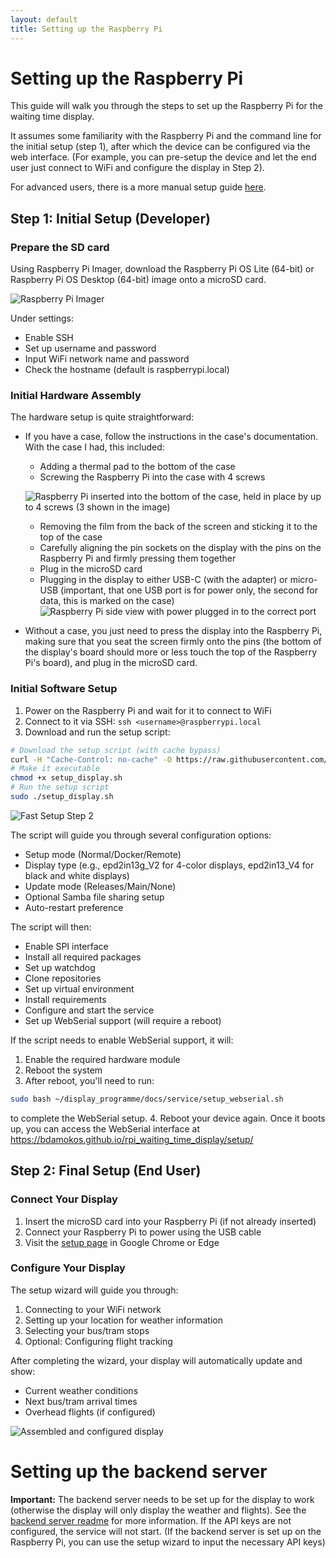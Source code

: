 ```yaml
---
layout: default
title: Setting up the Raspberry Pi
---
```

# Setting up the Raspberry Pi

This guide will walk you through the steps to set up the Raspberry Pi for the waiting time display.

It assumes some familiarity with the Raspberry Pi and the command line for the initial setup (step 1), after which the device can be configured via the web interface. (For example, you can pre-setup the device and let the end user just connect to WiFi and configure the display in Step 2).

For advanced users, there is a more manual setup guide [here](./setting-up-the-rpi-manually).

## Step 1: Initial Setup (Developer)

### Prepare the SD card
Using Raspberry Pi Imager, download the Raspberry Pi OS Lite (64-bit) or Raspberry Pi OS Desktop (64-bit) image onto a microSD card.

![Raspberry Pi Imager](images/rpi_imager_1.png)

Under settings:
- Enable SSH
- Set up username and password
- Input WiFi network name and password
- Check the hostname (default is raspberrypi.local)

### Initial Hardware Assembly
The hardware setup is quite straightforward:
- If you have a case, follow the instructions in the case's documentation. With the case I had, this included:
    - Adding a thermal pad to the bottom of the case
    - Screwing the Raspberry Pi into the case with 4 screws

    ![Raspberry Pi inserted into the bottom of the case, held in place by up to 4 screws (3 shown in the image)](images/hardware_setup_insert_screen_into_case.jpeg)

    - Removing the film from the back of the screen and sticking it to the top of the case
    - Carefully aligning the pin sockets on the display with the pins on the Raspberry Pi and firmly pressing them together
    - Plug in the microSD card
    - Plugging in the display to either USB-C (with the adapter) or micro-USB (important, that one USB port is for power only, the second for data, this is marked on the case)
![Raspberry Pi side view with power plugged in to the correct port](images/hardware_setup_finished_side.png)

- Without a case, you just need to press the display into the Raspberry Pi, making sure that you seat the screen firmly onto the pins (the bottom of the display's board should more or less touch the top of the Raspberry Pi's board), and plug in the microSD card.

### Initial Software Setup
1. Power on the Raspberry Pi and wait for it to connect to WiFi
2. Connect to it via SSH: `ssh <username>@raspberrypi.local`
3. Download and run the setup script:
``` bash
# Download the setup script (with cache bypass)
curl -H "Cache-Control: no-cache" -O https://raw.githubusercontent.com/bdamokos/rpi_waiting_time_display/main/setup_display.sh
# Make it executable
chmod +x setup_display.sh
# Run the setup script
sudo ./setup_display.sh
```
![Fast Setup Step 2](images/fast_setup_step2.png) 

The script will guide you through several configuration options:
- Setup mode (Normal/Docker/Remote)
- Display type (e.g., epd2in13g_V2 for 4-color displays, epd2in13_V4 for black and white displays)
- Update mode (Releases/Main/None)
- Optional Samba file sharing setup
- Auto-restart preference

The script will then:
- Enable SPI interface
- Install all required packages
- Set up watchdog
- Clone repositories
- Set up virtual environment
- Install requirements
- Configure and start the service
- Set up WebSerial support (will require a reboot)

If the script needs to enable WebSerial support, it will:
1. Enable the required hardware module
2. Reboot the system
3. After reboot, you'll need to run:
```bash
sudo bash ~/display_programme/docs/service/setup_webserial.sh
```
to complete the WebSerial setup.
4. Reboot your device again. Once it boots up, you can access the WebSerial interface at https://bdamokos.github.io/rpi_waiting_time_display/setup/

## Step 2: Final Setup (End User)

### Connect Your Display
1. Insert the microSD card into your Raspberry Pi (if not already inserted)
2. Connect your Raspberry Pi to power using the USB cable
3. Visit the [setup page](http://raspberrypi.local:8000/setup) in Google Chrome or Edge

### Configure Your Display
The setup wizard will guide you through:
1. Connecting to your WiFi network
2. Setting up your location for weather information
3. Selecting your bus/tram stops
4. Optional: Configuring flight tracking

After completing the wizard, your display will automatically update and show:
- Current weather conditions
- Next bus/tram arrival times
- Overhead flights (if configured)

![Assembled and configured display](images/hardware_setup_finished_top.png)

# Setting up the backend server
**Important:** The backend server needs to be set up for the display to work (otherwise the display will only display the weather and flights). See the [backend server readme](https://github.com/bdamokos/brussels_transit) for more information. If the API keys are not configured, the service will not start. (If the backend server is set up on the Raspberry Pi, you can use the setup wizard to input the necessary API keys)

